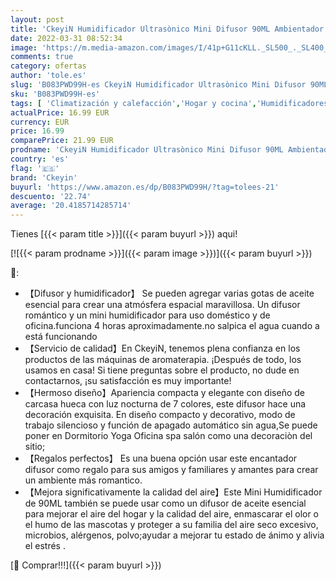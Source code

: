 ```yaml
---
layout: post
title: 'CkeyiN Humidificador Ultrasònico Mini Difusor 90ML Ambientador Aromaterapia Silencioso Apagado Automtico Luces LED 7 Colores Aceites Esenciales Dormitorio Bebe Yoga Oficina Spa Libre de BPA'
date: 2022-03-31 08:52:34
image: 'https://m.media-amazon.com/images/I/41p+G11cKLL._SL500_._SL400_.jpg'
comments: true
category: ofertas
author: 'tole.es'
slug: 'B083PWD99H-es CkeyiN Humidificador Ultrasònico Mini Difusor 90ML...'
sku: 'B083PWD99H-es'
tags: [ 'Climatización y calefacción','Hogar y cocina','Humidificadores','bebe','ckeyin', ]
actualPrice: 16.99 EUR
currency: EUR
price: 16.99
comparePrice: 21.99 EUR
prodname: 'CkeyiN Humidificador Ultrasònico Mini Difusor 90ML Ambientador Aromaterapia Silencioso Apagado Automtico Luces LED 7 Colores Aceites Esenciales Dormitorio Bebe Yoga Oficina Spa Libre de BPA'
country: 'es'
flag: '🇪🇸'
brand: 'Ckeyin'
buyurl: 'https://www.amazon.es/dp/B083PWD99H/?tag=tolees-21'
descuento: '22.74'
average: '20.4185714285714'
---
```


Tienes [{{< param title >}}]({{< param buyurl >}}) aqui!

[![{{< param prodname >}}]({{< param image >}})]({{< param buyurl >}})

🔎:

- 【Difusor y humidificador】 Se pueden agregar varias gotas de aceite esencial para crear una atmósfera espacial maravillosa. Un difusor romántico y un mini humidificador para uso doméstico y de oficina.funciona 4 horas aproximadamente.no salpica el agua cuando a está funcionando
- 【Servicio de calidad】En CkeyiN, tenemos plena confianza en los productos de las máquinas de aromaterapia. ¡Después de todo, los usamos en casa! Si tiene preguntas sobre el producto, no dude en contactarnos, ¡su satisfacción es muy importante!
- 【Hermoso diseño】Apariencia compacta y elegante con diseño de carcasa hueca con luz nocturna de 7 colores, este difusor hace una decoración exquisita. En diseño compacto y decorativo, modo de trabajo silencioso y función de apagado automático sin agua,Se puede poner en Dormitorio Yoga Oficina spa salón como una decoraciòn del sitio;
- 【Regalos perfectos】 Es una buena opción usar este encantador difusor como regalo para sus amigos y familiares y amantes para crear un ambiente más romantico.
- 【Mejora significativamente la calidad del aire】Este Mini Humidificador de 90ML también se puede usar como un difusor de aceite esencial para mejorar el aire del hogar y la calidad del aire, enmascarar el olor o el humo de las mascotas y proteger a su familia del aire seco excesivo, microbios, alérgenos, polvo;ayudar a mejorar tu estado de ánimo y alivia el estrés .

[🛒 Comprar!!!]({{< param buyurl >}})
